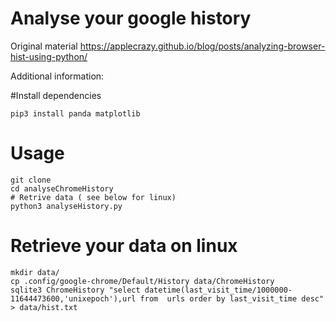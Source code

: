 # Analyse your  google history

Original material https://applecrazy.github.io/blog/posts/analyzing-browser-hist-using-python/

Additional information: 


#Install dependencies

	pip3 install panda matplotlib

# Usage

	git clone 
	cd analyseChromeHistory
	# Retrive data ( see below for linux)
	python3 analyseHistory.py

# Retrieve your data on linux 

	mkdir data/
	cp .config/google-chrome/Default/History data/ChromeHistory
	sqlite3 ChromeHistory "select datetime(last_visit_time/1000000-11644473600,'unixepoch'),url from  urls order by last_visit_time desc" > data/hist.txt


